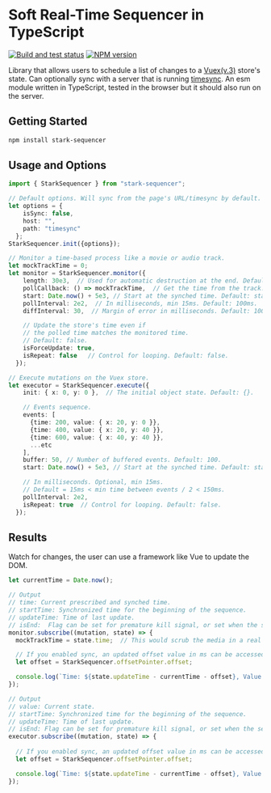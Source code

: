 # Soft Real-Time Sequencer in TypeScript

[![Build and test status](https://github.com/WeWatchWall/stark-sequencer/workflows/Lint%20and%20test/badge.svg)](https://github.com/WeWatchWall/stark-sequencer/actions?query=workflow%3A%22Lint+and+test%22)
[![NPM version](https://img.shields.io/npm/v/stark-sequencer.svg)](https://www.npmjs.com/package/stark-sequencer)

Library that allows users to schedule a list of changes to a [Vuex(v.3)](https://vuex.vuejs.org/api/) store's state. Can optionally sync with a server that is running [timesync](https://www.npmjs.com/package/timesync). An esm module written in TypeScript, tested in the browser but it should also run on the server.

## Getting Started

```bash
npm install stark-sequencer
```

## Usage and Options

```typescript
import { StarkSequencer } from "stark-sequencer";

// Default options. Will sync from the page's URL/timesync by default.
let options = {
    isSync: false,
    host: "",
    path: "timesync"
  };
StarkSequencer.init({options});

// Monitor a time-based process like a movie or audio track.
let mockTrackTime = 0;
let monitor = StarkSequencer.monitor({
    length: 30e3,  // Used for automatic destruction at the end. Default: 10 min.
    pollCallback: () => mockTrackTime,  // Get the time from the track.
    start: Date.now() + 5e3, // Start at the synched time. Default: starts immediately.
    pollInterval: 2e2,  // In milliseconds, min 15ms. Default: 100ms.
    diffInterval: 30,  // Margin of error in milliseconds. Default: 100ms.

    // Update the store's time even if 
    // the polled time matches the monitored time.
    // Default: false.
    isForceUpdate: true,
    isRepeat: false   // Control for looping. Default: false.
  });

// Execute mutations on the Vuex store.
let executor = StarkSequencer.execute({
    init: { x: 0, y: 0 },  // The initial object state. Default: {}.

    // Events sequence.
    events: [
      {time: 200, value: { x: 20, y: 0 }},
      {time: 400, value: { x: 20, y: 40 }},
      {time: 600, value: { x: 40, y: 40 }},
      ...etc
    ],
    buffer: 50, // Number of buffered events. Default: 100.
    start: Date.now() + 5e3, // Start at the synched time. Default: starts immediately.

    // In milliseconds. Optional, min 15ms. 
    // Default = 15ms < min time between events / 2 < 150ms.
    pollInterval: 2e2,
    isRepeat: true  // Control for looping. Default: false.
  });
```

## Results

Watch for changes, the user can use a framework like Vue to update the DOM.

```typescript
let currentTime = Date.now();

// Output
// time: Current prescribed and synched time.
// startTime: Synchronized time for the beginning of the sequence.
// updateTime: Time of last update.
// isEnd:  Flag can be set for premature kill signal, or set when the sequence is finished.
monitor.subscribe((mutation, state) => {
  mockTrackTime = state.time;  // This would scrub the media in a real use case.

  // If you enabled sync, an updated offset value in ms can be accessed here.
  let offset = StarkSequencer.offsetPointer.offset;

  console.log(`Time: ${state.updateTime - currentTime - offset}, Value: ${mockTrackTime}`);
});

// Output
// value: Current state.
// startTime: Synchronized time for the beginning of the sequence.
// updateTime: Time of last update.
// isEnd: Flag can be set for premature kill signal, or set when the sequence is finished.
executor.subscribe((mutation, state) => {
  
  // If you enabled sync, an updated offset value in ms can be accessed here.
  let offset = StarkSequencer.offsetPointer.offset;

  console.log(`Time: ${state.updateTime - currentTime - offset}, Value: ${state.value}`);
});
```
